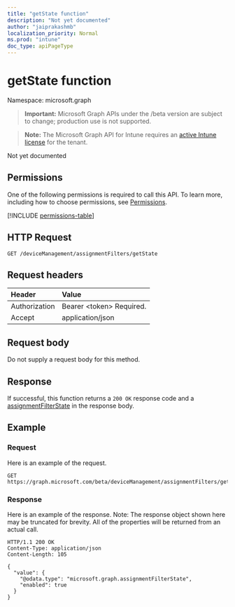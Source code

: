 ```yaml
---
title: "getState function"
description: "Not yet documented"
author: "jaiprakashmb"
localization_priority: Normal
ms.prod: "intune"
doc_type: apiPageType
---
```


# getState function

Namespace: microsoft.graph

> **Important:** Microsoft Graph APIs under the /beta version are subject to change; production use is not supported.

> **Note:** The Microsoft Graph API for Intune requires an [active Intune license](https://go.microsoft.com/fwlink/?linkid=839381) for the tenant.

Not yet documented

## Permissions
One of the following permissions is required to call this API. To learn more, including how to choose permissions, see [Permissions](/graph/permissions-reference).

<!-- { "blockType": "permissions", "name": "intune_policyset_deviceandappmanagementassignmentfilter_getstate" } -->
[!INCLUDE [permissions-table](../includes/permissions/intune-policyset-deviceandappmanagementassignmentfilter-getstate-permissions.md)]

## HTTP Request
<!-- {
  "blockType": "ignored"
}
-->
``` http
GET /deviceManagement/assignmentFilters/getState
```

## Request headers
|Header|Value|
|:---|:---|
|Authorization|Bearer &lt;token&gt; Required.|
|Accept|application/json|

## Request body
Do not supply a request body for this method.

## Response
If successful, this function returns a `200 OK` response code and a [assignmentFilterState](../resources/intune-policyset-assignmentfilterstate.md) in the response body.

## Example

### Request
Here is an example of the request.
``` http
GET https://graph.microsoft.com/beta/deviceManagement/assignmentFilters/getState
```

### Response
Here is an example of the response. Note: The response object shown here may be truncated for brevity. All of the properties will be returned from an actual call.
``` http
HTTP/1.1 200 OK
Content-Type: application/json
Content-Length: 105

{
  "value": {
    "@odata.type": "microsoft.graph.assignmentFilterState",
    "enabled": true
  }
}
```
